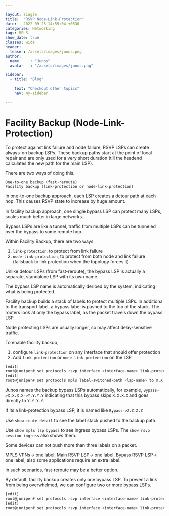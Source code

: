 ```yaml
---

layout: single
title:  "RSVP Node-Link-Protection"
date:   2022-09-25 14:59:04 +0530
categories: Networking
tags: MPLS
show_date: true
classes: wide
header:
  teaser: /assets/images/junos.png
author:
  name     : "Junos"
  avatar   : "/assets/images/junos.png"

sidebar:
  - title: "Blog"
   
    text: "Checkout other topics"
    nav: my-sidebar

---
```

# Facility Backup (Node-Link-Protection)
To protect against link failure and node failure, RSVP LSPs can create always-on backup LSPs. These backup paths start at the point of local repair and are only used for a very short duration (till the headend calculates the new path for the main LSP).

There are two ways of doing this.

    One-to-one backup (fast-reroute)
    Facility backup (link-protection or node-link-protection)

In one-to-one backup approach, each LSP creates a detour path at each hop. This causes RSVP state to increase by huge amount.

In facility backup approach, one single bypass LSP can protect many LSPs, scales much better in large networks.

Bypass LSPs are like a tunnel, traffic from multiple LSPs can be tunneled over the bypass to some remote hop.

Within Facility Backup, there are two ways
1. `link-protection`, to protect from link failure
2. `node-link-protection`, to protect from both node and link failure (fallsback to link protection when the topology forces it)


Unlike detour LSPs (from fast-reroute), the bypass LSP is actually a separate, standalone LSP with its own name. 

The bypass LSP name is automatically deribed by the system, indicating what is being protected.

Facility backup builds a stack of labels to protect multiple LSPs.
In additiona to the transport label, a bypass label is pushed to the top of the stack. 
The routers look at only the bypass label, as the packet travels down the bypass LSP.

Node protecting LSPs are usually longer, so may affect delay-sensitive traffic.

To enable facility backup,
1. configure `link-protection` on any interface that should offer protection
2. Add `link-protection` or `node-link-protection` on the LSP

```sh
[edit]
root@juniper# set protocols rsvp interface <interface-name> link-protection
[edit]
root@juniper# set protocols mpls label-switched-path <lsp-name> to X.X.X.X <link-protection | node-link-protection>
```

Junos names the backup bypass LSPs automatically, for example, `Bypass->X.X.X.X->Y.Y.Y.Y` indicating that this bypass skips `X.X.X.X` and goes directly to `Y.Y.Y.Y`.

If its a link-protection bypass LSP, it is named like `Bypass->Z.Z.Z.Z`

Use `show route detail` to see the label stack pushed to the backup path.

Use `show mpls lsp bypass`  to see ingress bypass LSPs. The `show rsvp session ingress` also shows them.



Some devices can not push more than three labels on a packet.

MPLS VPNs-> one label, Main RSVP LSP-> one label, Bypass RSVP LSP-> one label, also some applications require an extra label.

In such scenarios, fast-reroute may be a better option.

By default, facility backup creates only one bypass LSP. To prevent a link from being overwhelmed, we can configure two or more bypass LSPs.

```sh
[edit]
root@juniper# set protocols rsvp interface <interface-name> link-protection max-bypasses <value>
[edit]
root@juniper# set protocols rsvp interface <interface-name> link-protection bandwidth <value>
```

